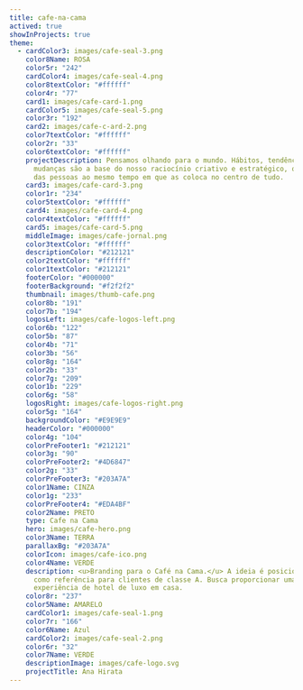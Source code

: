 ```yaml
---
title: cafe-na-cama
actived: true
showInProjects: true
theme:
  - cardColor3: images/cafe-seal-3.png
    color8Name: ROSA
    color5r: "242"
    cardColor4: images/cafe-seal-4.png
    color8textColor: "#ffffff"
    color4r: "77"
    card1: images/cafe-card-1.png
    cardColor5: images/cafe-seal-5.png
    color3r: "192"
    card2: images/cafe-c-ard-2.png
    color7textColor: "#ffffff"
    color2r: "33"
    color6textColor: "#ffffff"
    projectDescription: Pensamos olhando para o mundo. Hábitos, tendências e
      mudanças são a base do nosso raciocínio criativo e estratégico, que parte
      das pessoas ao mesmo tempo em que as coloca no centro de tudo.
    card3: images/cafe-card-3.png
    color1r: "234"
    color5textColor: "#ffffff"
    card4: images/cafe-card-4.png
    color4textColor: "#ffffff"
    card5: images/cafe-card-5.png
    middleImage: images/cafe-jornal.png
    color3textColor: "#ffffff"
    descriptionColor: "#212121"
    color2textColor: "#ffffff"
    color1textColor: "#212121"
    footerColor: "#000000"
    footerBackground: "#f2f2f2"
    thumbnail: images/thumb-cafe.png
    color8b: "191"
    color7b: "194"
    logosLeft: images/cafe-logos-left.png
    color6b: "122"
    color5b: "87"
    color4b: "71"
    color3b: "56"
    color8g: "164"
    color2b: "33"
    color7g: "209"
    color1b: "229"
    color6g: "58"
    logosRight: images/cafe-logos-right.png
    color5g: "164"
    backgroundColor: "#E9E9E9"
    headerColor: "#000000"
    color4g: "104"
    colorPreFooter1: "#212121"
    color3g: "90"
    colorPreFooter2: "#4D6847"
    color2g: "33"
    colorPreFooter3: "#203A7A"
    color1Name: CINZA
    color1g: "233"
    colorPreFooter4: "#EDA4BF"
    color2Name: PRETO
    type: Cafe na Cama
    hero: images/cafe-hero.png
    color3Name: TERRA
    parallaxBg: "#203A7A"
    colorIcon: images/cafe-ico.png
    color4Name: VERDE
    description: <u>Branding para o Café na Cama.</u> A ideia é posicionar a marca
      como referência para clientes de classe A. Busca proporcionar uma
      experiência de hotel de luxo em casa.
    color8r: "237"
    color5Name: AMARELO
    cardColor1: images/cafe-seal-1.png
    color7r: "166"
    color6Name: Azul
    cardColor2: images/cafe-seal-2.png
    color6r: "32"
    color7Name: VERDE
    descriptionImage: images/cafe-logo.svg
    projectTitle: Ana Hirata
---
```

